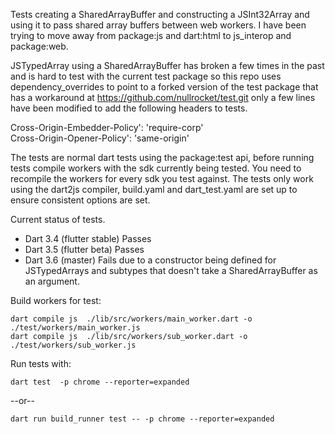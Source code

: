 

Tests creating a SharedArrayBuffer and constructing a JSInt32Array and using it to 
pass shared array buffers between web workers. I have been trying to move away from package:js and dart:html to 
js_interop and package:web. 

JSTypedArray using a SharedArrayBuffer has broken a few times in the past and is hard to test with the 
current test package so this repo uses dependency_overrides to point to a forked version of the test package that has a workaround at https://github.com/nullrocket/test.git  only a few lines have
been modified to add the following headers to tests.  

  Cross-Origin-Embedder-Policy': 'require-corp'   
  Cross-Origin-Opener-Policy': 'same-origin'


The tests are normal dart tests using the package:test api, before running tests compile workers with the sdk currently
being tested.  You need to recompile the workers for every sdk you test against.  The tests only work using the dart2js
compiler, build.yaml and dart_test.yaml are set up to ensure consistent options are set.



Current status of tests.

  * Dart 3.4 (flutter stable) Passes
  * Dart 3.5 (flutter beta) Passes 
  * Dart 3.6 (master)  Fails due to a constructor being defined for JSTypedArrays and subtypes that doesn't take a SharedArrayBuffer
as an argument.



Build workers for test:
```shell
dart compile js  ./lib/src/workers/main_worker.dart -o ./test/workers/main_worker.js
dart compile js  ./lib/src/workers/sub_worker.dart -o ./test/workers/sub_worker.js
```


Run tests with:
```shell
dart test  -p chrome --reporter=expanded
```
--or--
```shell
dart run build_runner test -- -p chrome --reporter=expanded
```




